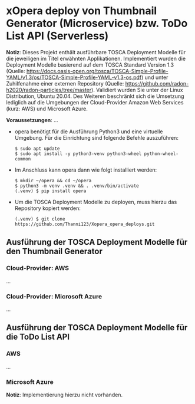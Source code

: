 # xOpera deploy von Thumbnail Generator (Microservice) bzw. ToDo List API (Serverless)

**Notiz**: Dieses Projekt enthält ausführbare TOSCA Deployment Modelle für die jeweiligen im Titel erwähnten Applikationen. Implementiert wurden die Deployment Modelle basierend auf dem TOSCA Standard Version 1.3 (Quelle: https://docs.oasis-open.org/tosca/TOSCA-Simple-Profile-YAML/v1.3/os/TOSCA-Simple-Profile-YAML-v1.3-os.pdf) und unter Zuhilfenahme einer externen Repository (Quelle: https://github.com/radon-h2020/radon-particles/tree/master). Validiert wurden Sie unter der Linux Distribution, Ubuntu 20.04. Des Weiteren beschränkt sich die Umsetzung lediglich auf die Umgebungen der Cloud-Provider Amazon Web Services (kurz: AWS) und Microsoft Azure.

**Voraussetzungen**:
...
* opera benötigt für die Ausführung Python3 und eine virtuelle Umgebung. Für die Einrichtung sind folgende Befehle auszuführen:
    ```
    $ sudo apt update
    $ sudo apt install -y python3-venv python3-wheel python-wheel-common
    ```

* Im Anschluss kann opera dann wie folgt installiert werden:
    ```
    $ mkdir ~/opera && cd ~/opera
    $ python3 -m venv .venv && . .venv/bin/activate    
    (.venv) $ pip install opera
    ```
    
* Um die TOSCA Deployment Modelle zu deployen, muss hierzu das Repository kopiert werden:
    ```
    (.venv) $ git clone https://github.com/Thanni123/Xopera_opera_deploys.git
    ```
    

## Ausführung der TOSCA Deployment Modelle für den Thumbnail Generator
### Cloud-Provider: AWS
...

### Cloud-Provider: Microsoft Azure
...

## Ausführung der TOSCA Deployment Modelle für die ToDo List API
### AWS
...

### Microsoft Azure
**Notiz**: Implementierung hierzu nicht vorhanden.
